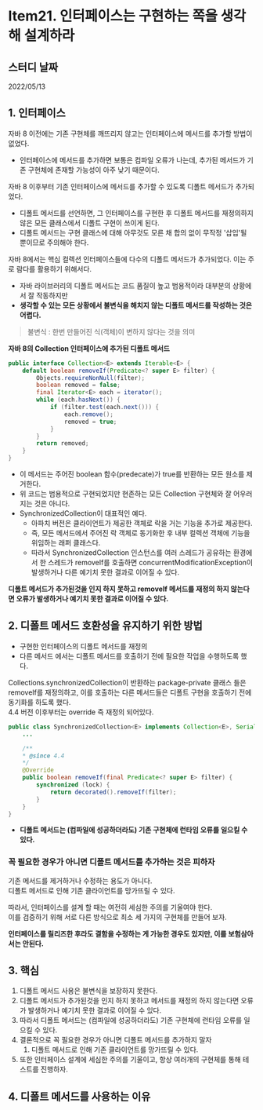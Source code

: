 # Item21. 인터페이스는 구현하는 쪽을 생각해 설계하라

## 스터디 날짜

2022/05/13

## 1. 인터페이스
자바 8 이전에는 기존 구현체를 깨뜨리지 않고는 인터페이스에 메서드를 추가할 방법이 없었다.
- 인터페이스에 메서드를 추가하면 보통은 컴파일 오류가 나는데, 추가된 메서드가 기존 구현체에 존재할 가능성이 아주 낮기 때문이다.

자바 8 이후부터 기존 인터페이스에 메서드를 추가할 수 있도록 디폴트 메서드가 추가되었다.
- 디폴트 메서드를 선언하면, 그 인터페이스를 구현한 후 디폴트 메서드를 재정의하지 않은 모든 클래스에서 디폴트 구현이 쓰이게 된다.
- 디폴트 메서드는 구현 클래스에 대해 아무것도 모른 채 합의 없이 무작정 '삽입'될 뿐이므로 주의해야 한다.

자바 8에서는 핵심 컬렉션 인터페이스들에 다수의 디폴트 메서드가 추가되었다. 이는 주로 람다를 활용하기 위해서다.
- 자바 라이브러리의 디폴트 메서드는 코드 품질이 높고 범용적이라 대부분의 상황에서 잘 작동하지만
- **생각할 수 있는 모든 상황에서 불변식을 해치지 않는 디폴트 메서드를 작성하는 것은 어렵다.**

> 불변식 : 한번 만들어진 식(객체)이 변하지 않다는 것을 의미

**자바 8의 Collection 인터페이스에 추가된 디폴트 메서드**
```java
public interface Collection<E> extends Iterable<E> {
    default boolean removeIf(Predicate<? super E> filter) {
        Objects.requireNonNull(filter);
        boolean removed = false;
        final Iterator<E> each = iterator();
        while (each.hasNext()) {
            if (filter.test(each.next())) {
                each.remove();
                removed = true;
            }
        }
        return removed;
    }
}
```
- 이 메서드는 주어진 boolean 함수(predecate)가 true를 반환하는 모든 원소를 제거한다.
- 위 코드는 범용적으로 구현되었지만 현존하는 모든 Collection 구현체와 잘 어우러지는 것은 아니다.
- SynchronizedCollection이 대표적인 예다.
  - 아파치 버전은 클라이언트가 제공한 객체로 락을 거는 기능을 추가로 제공한다.
  - 즉, 모든 메서드에서 주어진 락 객체로 동기화한 후 내부 컬렉션 객체에 기능을 위임하는 래퍼 클래스다.
  - 따라서 SynchronizedCollection 인스턴스를 여러 스레드가 공유하는 환경에서 한 스레드가 removeIf를 호출하면 concurrentModificationException이 발생하거나 다른 예기치 못한 결과로 이어질 수 있다.

**디폴트 메서드가 추가된것을 인지 하지 못하고 removeIf 메서드를 재정의 하지 않는다면 오류가 발생하거나 예기치 못한 결과로 이어질 수 있다.**

## 2. 디폴트 메서드 호환성을 유지하기 위한 방법
- 구현한 인터페이스의 디폴트 메서드를 재정의
- 다른 메서드 에서는 디폴트 메서드를 호출하기 전에 필요한 작업을 수행하도록 했다.

Collections.synchronizedCollection이 반환하는 package-private 클래스 들은 removeIf를 재정의하고, 이를 호출하는 다른 메서드들은 디폴트 구현을 호출하기 전에 동기화를 하도록 했다.
<br>
4.4 버전 이후부터는 override 즉 재정의 되어있다.
```java
public class SynchronizedCollection<E> implements Collection<E>, Serializable {
    ...

    /**
    * @since 4.4
    */
    @Override
    public boolean removeIf(final Predicate<? super E> filter) {
        synchronized (lock) {
            return decorated().removeIf(filter);
        }
    }
}
```

- **디폴트 메서드는 (컴파일에 성공하더라도) 기존 구현체에 런타임 오류를 일으킬 수 있다.**

### 꼭 필요한 경우가 아니면 디폴트 메서드를 추가하는 것은 피하자
기존 메서드를 제거하거나 수정하는 용도가 아니다.<br>
디폴트 메서드로 인해 기존 클라이언트를 망가뜨릴 수 있다.<br>

따라서, 인터페이스를 설계 할 때는 여전히 세심한 주의를 기울여야 한다.<br>
이를 검증하기 위해 서로 다른 방식으로 최소 세 가지의 구현체를 만들어 보자.<br>

**인터페이스를 릴리즈한 후라도 결함을 수정하는 게 가능한 경우도 있지만, 이를 보험삼아서는 안된다.**

## 3. 핵심
1. 디폴트 메서드 사용은 불변식을 보장하지 못한다.
2. 디폴트 메서드가 추가된것을 인지 하지 못하고 메서드를 재정의 하지 않는다면 오류가 발생하거나 예기치 못한 결과로 이어질 수 있다.
3. 따라서 디폴트 메서드는 (컴파일에 성공하더라도) 기존 구현체에 런타임 오류를 일으킬 수 있다.
4. 결론적으로 꼭 필요한 경우가 아니면 디폴트 메서드를 추가하지 말자
   1. 디폴트 메서드로 인해 기존 클라이언트를 망가뜨릴 수 있다.
5. 또한 인터페이스 설계에 세심한 주의를 기울이고, 항상 여러개의 구현체를 통해 테스트를 진행하자.

## 4. 디폴트 메서드를 사용하는 이유


